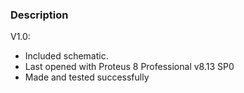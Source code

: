 ### Description

V1.0:
- Included schematic.
- Last opened with Proteus 8 Professional v8.13 SP0
- Made and tested successfully

